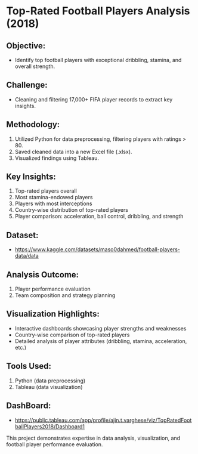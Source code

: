 # Top-Rated Football Players Analysis (2018)

## Objective: 
- Identify top football players with exceptional dribbling, stamina, and overall strength.

## Challenge: 
- Cleaning and filtering 17,000+ FIFA player records to extract key insights.

## Methodology:

1. Utilized Python for data preprocessing, filtering players with ratings > 80.
2. Saved cleaned data into a new Excel file (.xlsx).
3. Visualized findings using Tableau.

## Key Insights:

1. Top-rated players overall
2. Most stamina-endowed players
3. Players with most interceptions
4. Country-wise distribution of top-rated players
5. Player comparison: acceleration, ball control, dribbling, and strength

## Dataset:
- https://www.kaggle.com/datasets/maso0dahmed/football-players-data/data

## Analysis Outcome:

1. Player performance evaluation
2. Team composition and strategy planning

## Visualization Highlights:

- Interactive dashboards showcasing player strengths and weaknesses
- Country-wise comparison of top-rated players
- Detailed analysis of player attributes (dribbling, stamina, acceleration, etc.)

## Tools Used:

1. Python (data preprocessing)
2. Tableau (data visualization)

## DashBoard:
- https://public.tableau.com/app/profile/ajin.t.varghese/viz/TopRatedFootballPlayers2018/Dashboard1

This project demonstrates expertise in data analysis, visualization, and football player performance evaluation.
